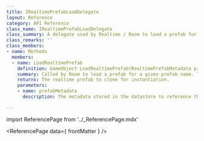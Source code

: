 ```yaml
---
title: IRealtimePrefabLoadDelegate
layout: Reference
category: API Reference
class_name: IRealtimePrefabLoadDelegate
class_summary: A delegate used by Realtime / Room to load a prefab for instantiation. This can be used to redirect a prefabName in the datastore to another prefab or to use a different prefab loading API such as Addressables.
class_remarks: ''
class_members:
- name: Methods
  members:
  - name: LoadRealtimePrefab
    definition: GameObject LoadRealtimePrefab(RealtimePrefabMetadata prefabMetadata)
    summary: Called by Room to load a prefab for a given prefab name. The default implementation calls Resources.Load<GameObject>(prefabName).
    returns: The realtime prefab to clone for instantiation.
    parameters:
    - name: prefabMetadata
      description: The metadata stored in the datastore to reference this realtime prefab.

---
```

import ReferencePage from '../_ReferencePage.mdx'

<ReferencePage data={ frontMatter } />
